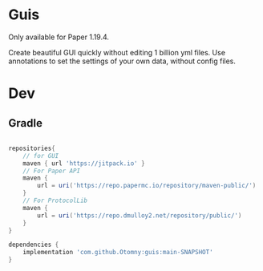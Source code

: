 # Guis

Only available for Paper 1.19.4.

Create beautiful GUI quickly without editing 1 billion yml files.
Use annotations to set the settings of your own data, without config files.


# Dev

## Gradle 

```groovy

repositories{
    // for GUI
	maven { url 'https://jitpack.io' }
    // For Paper API
    maven {
        url = uri('https://repo.papermc.io/repository/maven-public/')
    }
    // For ProtocolLib
    maven {
        url = uri('https://repo.dmulloy2.net/repository/public/')
    }
}

dependencies {
    implementation 'com.github.Otomny:guis:main-SNAPSHOT'
}

```